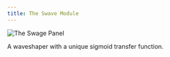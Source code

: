 ```yaml
---
title: The Swave Module
---
```

<img class="panel" src="/svg/swave.svg" alt="The Swage Panel" />



A waveshaper with a unique sigmoid transfer function.
